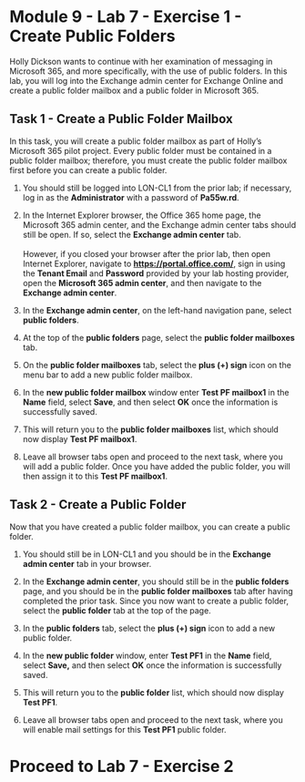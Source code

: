 # Module 9 - Lab 7 - Exercise 1 - Create Public Folders

Holly Dickson wants to continue with her examination of messaging in Microsoft 365, and more specifically, with the use of public folders. In this lab, you will log into the Exchange admin center for Exchange Online and create a public folder mailbox and a public folder in Microsoft 365. 

## Task 1 - Create a Public Folder Mailbox

In this task, you will create a public folder mailbox as part of Holly’s Microsoft 365 pilot project. Every public folder must be contained in a public folder mailbox; therefore, you must create the public folder mailbox first before you can create a public folder.

1. You should still be logged into LON-CL1 from the prior lab; if necessary, log in as the **Administrator** with a password of **Pa55w.rd**.

2. In the Internet Explorer browser, the Office 365 home page, the Microsoft 365 admin center, and the Exchange admin center tabs should still be open. If so, select the **Exchange admin center** tab.  
‎  
‎However, if you closed your browser after the prior lab, then open Internet Explorer, navigate to **https://portal.office.com/**, sign in using the **Tenant Email** and **Password** provided by your lab hosting provider, open the **Microsoft 365 admin center**, and then navigate to the **Exchange admin center**. 

3. In the **Exchange admin center**, on the left-hand navigation pane, select **public folders**.

4. At the top of the **public folders** page, select the **public folder mailboxes** tab.

5. On the **public folder mailboxes** tab, select the **plus (+) sign** icon on the menu bar to add a new public folder mailbox. 

6. In the **new public folder mailbox** window enter **Test PF mailbox1** in the **Name** field, select **Save**, and then select **OK** once the information is successfully saved. 

7. This will return you to the **public folder mailboxes** list, which should now display **Test PF mailbox1**.

8. Leave all browser tabs open and proceed to the next task, where you will add a public folder. Once you have added the public folder, you will then assign it to this **Test PF mailbox1**.


## Task 2 - Create a Public Folder

Now that you have created a public folder mailbox, you can create a public folder.

1. You should still be in LON-CL1 and you should be in the **Exchange admin center** tab in your browser. 

2. In the **Exchange admin center**, you should still be in the **public folders** page, and you should be in the **public folder mailboxes** tab after having completed the prior task. Since you now want to create a public folder, select the **public folder** tab at the top of the page. 

3. In the **public folders** tab, select the **plus (+) sign** icon to add a new public folder. 

4. In the **new public folder** window, enter **Test PF1** in the **Name** field, select **Save,** and then select **OK** once the information is successfully saved.

5. This will return you to the **public folder** list, which should now display **Test PF1**.

6. Leave all browser tabs open and proceed to the next task, where you will enable mail settings for this **Test PF1** public folder.

# Proceed to Lab 7 - Exercise 2
